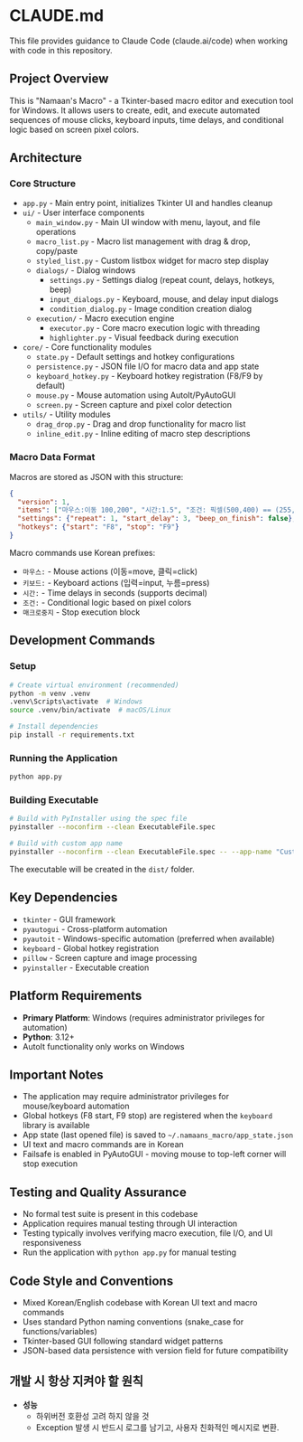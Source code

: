 # CLAUDE.md

This file provides guidance to Claude Code (claude.ai/code) when working with code in this repository.

## Project Overview

This is "Namaan's Macro" - a Tkinter-based macro editor and execution tool for Windows. It allows users to create, edit, and execute automated sequences of mouse clicks, keyboard inputs, time delays, and conditional logic based on screen pixel colors.

## Architecture

### Core Structure
- `app.py` - Main entry point, initializes Tkinter UI and handles cleanup
- `ui/` - User interface components
  - `main_window.py` - Main UI window with menu, layout, and file operations
  - `macro_list.py` - Macro list management with drag & drop, copy/paste
  - `styled_list.py` - Custom listbox widget for macro step display
  - `dialogs/` - Dialog windows
    - `settings.py` - Settings dialog (repeat count, delays, hotkeys, beep)
    - `input_dialogs.py` - Keyboard, mouse, and delay input dialogs
    - `condition_dialog.py` - Image condition creation dialog
  - `execution/` - Macro execution engine
    - `executor.py` - Core macro execution logic with threading
    - `highlighter.py` - Visual feedback during execution
- `core/` - Core functionality modules  
  - `state.py` - Default settings and hotkey configurations
  - `persistence.py` - JSON file I/O for macro data and app state
  - `keyboard_hotkey.py` - Keyboard hotkey registration (F8/F9 by default)
  - `mouse.py` - Mouse automation using AutoIt/PyAutoGUI
  - `screen.py` - Screen capture and pixel color detection
- `utils/` - Utility modules
  - `drag_drop.py` - Drag and drop functionality for macro list
  - `inline_edit.py` - Inline editing of macro step descriptions

### Macro Data Format
Macros are stored as JSON with this structure:
```json
{
  "version": 1,
  "items": ["마우스:이동 100,200", "시간:1.5", "조건: 픽셀(500,400) == (255,255,255)", "  키보드:입력 hello", "조건끝"],
  "settings": {"repeat": 1, "start_delay": 3, "beep_on_finish": false},
  "hotkeys": {"start": "F8", "stop": "F9"}
}
```

Macro commands use Korean prefixes:
- `마우스:` - Mouse actions (이동=move, 클릭=click)
- `키보드:` - Keyboard actions (입력=input, 누름=press)  
- `시간:` - Time delays in seconds (supports decimal)
- `조건:` - Conditional logic based on pixel colors
- `매크로중지` - Stop execution block

## Development Commands

### Setup
```bash
# Create virtual environment (recommended)
python -m venv .venv
.venv\Scripts\activate  # Windows
source .venv/bin/activate  # macOS/Linux

# Install dependencies
pip install -r requirements.txt
```

### Running the Application
```bash
python app.py
```

### Building Executable
```bash
# Build with PyInstaller using the spec file
pyinstaller --noconfirm --clean ExecutableFile.spec

# Build with custom app name
pyinstaller --noconfirm --clean ExecutableFile.spec -- --app-name "CustomName"
```

The executable will be created in the `dist/` folder.

## Key Dependencies
- `tkinter` - GUI framework
- `pyautogui` - Cross-platform automation
- `pyautoit` - Windows-specific automation (preferred when available)
- `keyboard` - Global hotkey registration
- `pillow` - Screen capture and image processing
- `pyinstaller` - Executable creation

## Platform Requirements
- **Primary Platform**: Windows (requires administrator privileges for automation)
- **Python**: 3.12+
- AutoIt functionality only works on Windows

## Important Notes
- The application may require administrator privileges for mouse/keyboard automation
- Global hotkeys (F8 start, F9 stop) are registered when the `keyboard` library is available
- App state (last opened file) is saved to `~/.namaans_macro/app_state.json`
- UI text and macro commands are in Korean
- Failsafe is enabled in PyAutoGUI - moving mouse to top-left corner will stop execution

## Testing and Quality Assurance
- No formal test suite is present in this codebase
- Application requires manual testing through UI interaction
- Testing typically involves verifying macro execution, file I/O, and UI responsiveness
- Run the application with `python app.py` for manual testing

## Code Style and Conventions
- Mixed Korean/English codebase with Korean UI text and macro commands
- Uses standard Python naming conventions (snake_case for functions/variables)
- Tkinter-based GUI following standard widget patterns
- JSON-based data persistence with version field for future compatibility

## 개발 시 항상 지켜야 할 원칙
- **성능**
  - 하위버전 호환성 고려 하지 않을 것
  - Exception 발생 시 반드시 로그를 남기고, 사용자 친화적인 메시지로 변환.